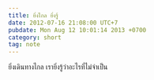 ```yaml
---
title: ยิ่งไกล ยิ่งรู้
date: 2012-07-16 21:08:00 UTC+7
pubdate: Mon Aug 12 10:01:14 2013 +0700
category: short
tag: note
---
```


ยิ่งเดินทางไกล เรายิ่งรู้ว่าอะไรที่ไม่จำเป็น

